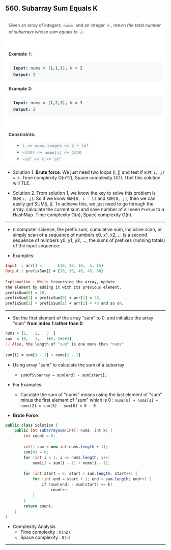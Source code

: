 ## 560. Subarray Sum Equals K
![](img/2022-05-04-12-25-34.png)

- Solution 1. **Brute force**. We just need two loops (i, j) and test if 
  `SUM[i, j] = k`. Time complexity O(n^2), Space complexity O(1). 
  I bet this solution will TLE.

- Solution 2. From solution 1, we know the key to solve this problem is `SUM[i, j]`. 
  So if we know `SUM[0, i - 1]` and `SUM[0, j]`, then we can easily get SUM[i, j]. To 
  achieve this, we just need to go through the array, calculate the current sum and 
  save number of all seen `PreSum` to a HashMap. Time complexity O(n), Space 
  complexity O(n).

---

- n computer science, the prefix sum, cumulative sum, inclusive scan, or simply scan 
  of a sequence of numbers x0, x1, x2, ... is a second sequence of numbers y0, y1, 
  y2, ..., the sums of prefixes (running totals) of the input sequence:

- Examples:

```ruby
Input  : arr[] =       {10, 20, 10,  5, 15}
Output : prefixSum[] = {10, 30, 40, 45, 60}

Explanation : While traversing the array, update 
the element by adding it with its previous element.
prefixSum[0] = 10, 
prefixSum[1] = prefixSum[0] + arr[1] = 30, 
prefixSum[2] = prefixSum[1] + arr[2] = 40 and so on.
```
---

- Set the first element of the array "sum" to 0, and initialize the array "sum" 
  **from index 1 rather than 0**.
```ruby
nums = [1,   2,   3  ]
sum  = [0,   1,   1+2, 1+2+3] 
// Also, the length of "sum" is one more than "nums"  

sum[i] = sum[i - 1] + nums[i - 1]
```
- Using array "sum" to calculate the sum of a subarray
  - `sumOfSubarray = sum[end] - sum[start];`

- For Examples:
  - Caculate the sum of "nums" means using 
    the last element of "sum" minus the first element of "sum" which is 0 :
    `nums[0] + nums[1] + nums[2] = sum[3] - sum[0] = 6 - 0`

- **Brute Force**:

```java
public class Solution {
    public int subarraySum(int[] nums, int k) {
        int count = 0;
      
        int[] sum = new int[nums.length + 1];
        sum[0] = 0;
        for (int i = 1; i <= nums.length; i++)
            sum[i] = sum[i - 1] + nums[i - 1];
      
        for (int start = 0; start < sum.length; start++) {
            for (int end = start + 1; end < sum.length; end++) {
                if (sum[end] - sum[start] == k)
                    count++;
            }
        }
        return count;
    }
}
```

- Complexity Analysis
  - Time complexity : `O(n2)`
  - Space complexity : `O(n)`
---

